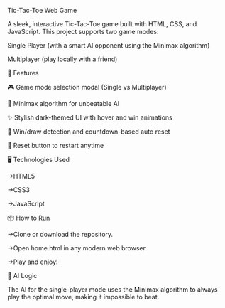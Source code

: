 Tic-Tac-Toe Web Game

A sleek, interactive Tic-Tac-Toe game built with HTML, CSS, and JavaScript. This project supports two game modes:

Single Player (with a smart AI opponent using the Minimax algorithm)

Multiplayer (play locally with a friend)


🚀 Features

🎮 Game mode selection modal (Single vs Multiplayer)

🧠 Minimax algorithm for unbeatable AI

✨ Stylish dark-themed UI with hover and win animations

🧾 Win/draw detection and countdown-based auto reset

🔁 Reset button to restart anytime


🖥️ Technologies Used

->HTML5

->CSS3

->JavaScript

📦 How to Run

->Clone or download the repository.

->Open home.html in any modern web browser.

->Play and enjoy!

🧠 AI Logic

The AI for the single-player mode uses the Minimax algorithm to always play the optimal move, making it impossible to beat.
